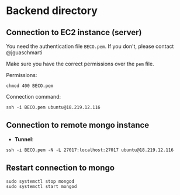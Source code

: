 # Backend directory


## Connection to EC2 instance (server)

You need the authentication file `BECO.pem`. If you don't, please contact @jguaschmarti

Make sure you have the correct permissions over the `pem` file.

Permissions:
```
chmod 400 BECO.pem
```

Connection command:
```
ssh -i BECO.pem ubuntu@18.219.12.116
```

## Connection to remote mongo instance

- **Tunnel**: 

``` 
ssh -i BECO.pem -N -L 27017:localhost:27017 ubuntu@18.219.12.116
```


## Restart connection to mongo

```
sudo systemctl stop mongod
sudo systemctl start mongod
```
